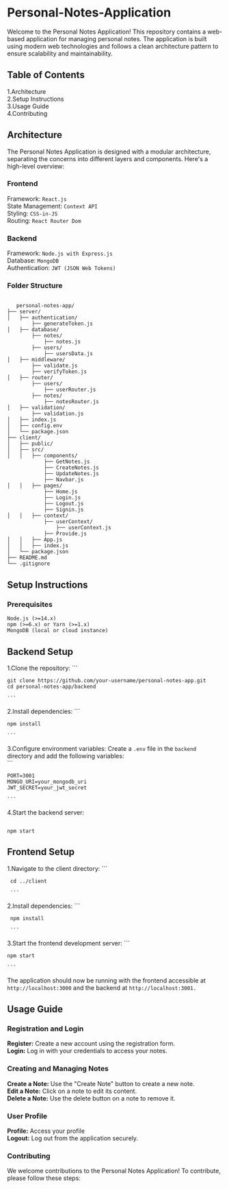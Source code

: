 # Personal-Notes-Application
Welcome to the Personal Notes Application! This repository contains a web-based application for managing personal notes. The application is built using modern web technologies and follows a clean architecture pattern to ensure scalability and maintainability.

## Table of Contents
1.Architecture
<br/>
2.Setup Instructions
<br/>
3.Usage Guide
<br/>
4.Contributing
<br/>

## Architecture
The Personal Notes Application is designed with a modular architecture, separating the concerns into different layers and components. Here's a high-level overview:

### Frontend
Framework: `React.js`
<br/>
State Management: `Context API`
<br/>
Styling: `CSS-in-JS`
<br/>
Routing: `React Router Dom`

### Backend
Framework: `Node.js with Express.js`
<br/>
Database: `MongoDB`
<br/>
Authentication: `JWT (JSON Web Tokens)`

### Folder Structure

```

   personal-notes-app/
├── server/
│   ├── authentication/
        ├── generateToken.js
│   ├── database/
        ├── notes/
            ├── notes.js
        ├── users/
            ├── usersData.js 
│   ├── middleware/
        ├── validate.js
        ├── verifyToken.js
│   ├── router/
        ├── users/
            ├── userRouter.js
        ├── notes/
            ├── notesRouter.js
│   ├── validation/
        ├── validation.js
│   ├── index.js
│   ├── config.env
│   └── package.json
├── client/
│   ├── public/
│   ├── src/
│   │   ├── components/
            ├── GetNotes.js
            ├── CreateNotes.js
            ├── UpdateNotes.js
            ├── Navbar.js
│   │   ├── pages/
            ├── Home.js
            ├── Login.js
            ├── Logout.js
            ├── Signin.js  
│   │   ├── context/
            ├── userContext/
                ├── userContext.js
            ├── Provide.js 
│   │   ├── App.js
│   │   ├── index.js
│   └── package.json
├── README.md
└── .gitignore

```

## Setup Instructions
### Prerequisites
`Node.js (>=14.x)`
<br/>
`npm (>=6.x) or Yarn (>=1.x)`
<br/>
`MongoDB (local or cloud instance)`

## Backend Setup
1.Clone the repository:
    ```
    
    git clone https://github.com/your-username/personal-notes-app.git
    cd personal-notes-app/backend
    
    ```
2.Install dependencies:
    ```

    npm install

    ```
3.Configure environment variables:
Create a `.env` file in the `backend` directory and add the following variables:   
    ```

    PORT=3001
    MONGO_URI=your_mongodb_uri
    JWT_SECRET=your_jwt_secret

    ```
4.Start the backend server:
   ```

   npm start

   ```

## Frontend Setup
1.Navigate to the client directory:
     ```
     
     cd ../client

     ```
2.Install dependencies:
     ```

     npm install

     ```
3.Start the frontend development server:
    ```

    npm start

    ```

The application should now be running with the frontend accessible at 
<br/>
`http://localhost:3000` and the backend at `http://localhost:3001.`

## Usage Guide
### Registration and Login
<strong>Register:</strong> Create a new account using the registration form.
<br/>
<strong>Login:</strong> Log in with your credentials to access your notes.
<br/>
### Creating and Managing Notes
<strong>Create a Note:</strong> Use the "Create Note" button to create a new note.
<br/>
<strong>Edit a Note:</strong> Click on a note to edit its content.
<br/>
<strong>Delete a Note:</strong> Use the delete button on a note to remove it.
### User Profile
<strong>Profile:</strong> Access your profile
<br/>
<strong>Logout:</strong> Log out from the application securely.
### Contributing
We welcome contributions to the Personal Notes Application! To contribute, please follow these steps:
